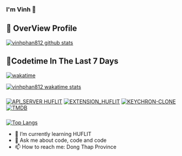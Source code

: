 ### I'm Vinh 👋

<!--
**vinhphan812/vinhphan812** is a ✨ _special_ ✨ repository because its `README.md` (this file) appears on your GitHub profile.-->

## 🚀 OverView Profile

[![vinhphan812 github stats](https://github-readme-stats.vercel.app/api?username=vinhphan812&show_icons=true&theme=vision-friendly-dark&bg_color=45,ff8e3e,7f4eff&icon_color=ffffff&title_color=ffffff)](https://github.com/vinhphan812)

## 🌟Codetime In The Last 7 Days
[![wakatime](https://wakatime.com/badge/user/4e4263e1-46f1-41ba-b0d3-57c868e4cca9.svg)](https://wakatime.com/@4e4263e1-46f1-41ba-b0d3-57c868e4cca9)

[![vinhphan812 wakatime stats](https://github-readme-stats.vercel.app/api/wakatime?username=vinhphan812&v=2)](https://github.com/vinhphan812)
#####
[![API_SERVER HUFLIT](https://github-readme-stats.vercel.app/api/pin/?username=vinhphan812&repo=API_HUFLIT_SERVER)](https://github.com/vinhphan812/API_HUFLIT_SERVER)
[![EXTENSION_HUFLIT](https://github-readme-stats.vercel.app/api/pin/?username=vinhphan812&repo=Huflit-Extension)](https://github.com/vinhphan812/Huflit-Extension)
[![KEYCHRON-CLONE](https://github-readme-stats.vercel.app/api/pin/?username=vinhphan812&repo=KeyChron-Clone)](https://github.com/vinhphan812/KeyChron-Clone)
[![TMDB](https://github-readme-stats.vercel.app/api/pin/?username=vinhphan812&repo=TMDB)](https://github.com/vinhphan812/TMDB)


#####
[![Top Langs](https://github-readme-stats.vercel.app/api/top-langs/?username=vinhphan812)](https://github.com/vinhphan812)
- 🌱 I’m currently learning HUFLIT
- 💬 Ask me about code, code and code
- 📫 How to reach me: Dong Thap Province
